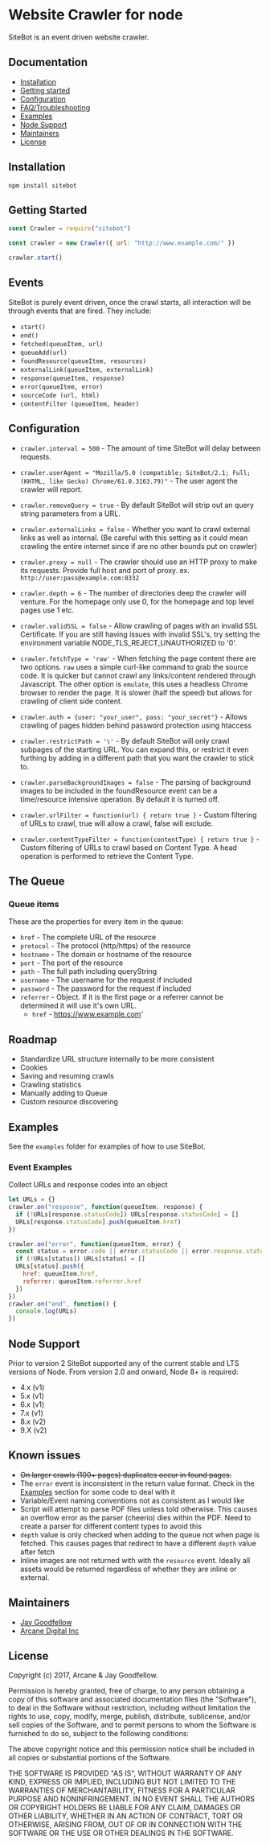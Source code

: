 # Website Crawler for node

SiteBot is an event driven website crawler.

## Documentation

* [Installation](#installation)
* [Getting started](#getting-started)
* [Configuration](#configuration)
* [FAQ/Troubleshooting](#faqtroubleshooting)
* [Examples](#examples)
* [Node Support](#node-support)
* [Maintainers](#maintainers)
* [License](#license)

## Installation

`npm install sitebot`

## Getting Started

```js
const Crawler = require("sitebot")

const crawler = new Crawler({ url: "http://www.example.com/" })

crawler.start()
```

## Events

SiteBot is purely event driven, once the crawl starts, all interaction will be through events that are fired. They include:

* `start()`
* `end()`
* `fetched(queueItem, url)`
* `queueAdd(url)`
* `foundResource(queueItem, resources)`
* `externalLink(queueItem, externalLink)`
* `response(queueItem, response)`
* `error(queueItem, error)`
* `sourceCode (url, html)`
* `contentFilter (queueItem, header)`

## Configuration

* `crawler.interval = 500` - The amount of time SiteBot will delay between requests.

* `crawler.userAgent = "Mozilla/5.0 (compatible; SiteBot/2.1; Full; (KHTML, like Gecko) Chrome/61.0.3163.79)"` - The user agent the crawler will report.

* `crawler.removeQuery = true` - By default SiteBot will strip out an query string parameters from a URL.

* `crawler.externalLinks = false` - Whether you want to crawl external links as well as internal. (Be careful with this setting as it could mean crawling the entire internet since if are no other bounds put on crawler)

* `crawler.proxy = null` - The crawler should use an HTTP proxy to make its requests. Provide full host and port of proxy. ex. `http://user:pass@example.com:8332`

* `crawler.depth = 6` - The number of directories deep the crawler will venture. For the homepage only use 0, for the homepage and top level pages use 1 etc.

* `crawler.validSSL = false` - Allow crawling of pages with an invalid SSL Certificate. If you are still having issues with invalid SSL's, try setting the environment variable NODE_TLS_REJECT_UNAUTHORIZED to '0'.

* `crawler.fetchType = 'raw'` - When fetching the page content there are two options. `raw` uses a simple curl-like command to grab the source code. It is quicker but cannot crawl any links/content rendered through Javascript. The other option is `emulate`, this uses a headless Chrome browser to render the page. It is slower (half the speed) but allows for crawling of client side content.

* `crawler.auth = {user: "your_user", pass: "your_secret"}` - Allows crawling of pages hidden behind password protection using htaccess

* `crawler.restrictPath = '\'` - By default SiteBot will only crawl subpages of the starting URL. You can expand this, or restrict it even furthing by adding in a different path that you want the crawler to stick to.

* `crawler.parseBackgroundImages = false` - The parsing of background images to be included in the foundResource event can be a time/resource intensive operation. By default it is turned off.

* `crawler.urlFilter = function(url) { return true }` - Custom filtering of URLs to crawl, true will allow a crawl, false will exclude.

* `crawler.contentTypeFilter = function(contentType) { return true }` - Custom filtering of URLs to crawl based on Content Type. A head operation is performed to retrieve the Content Type.

## The Queue

### Queue items

These are the properties for every item in the queue:

* `href` - The complete URL of the resource
* `protocol` - The protocol (http/https) of the resource
* `hostname` - The domain or hostname of the resource
* `port` - The port of the resource
* `path` - The full path including queryString
* `username` - The username for the request if included
* `password` - The password for the request if included
* `referrer` - Object. If it is the first page or a referrer cannot be determined it will use it's own URL.
  * `href` - https://www.example.com'

## Roadmap

* Standardize URL structure internally to be more consistent
* Cookies
* Saving and resuming crawls
* Crawling statistics
* Manually adding to Queue
* Custom resource discovering

## Examples

See the `examples` folder for examples of how to use SiteBot.

### Event Examples

Collect URLs and response codes into an object

```js
let URLs = {}
crawler.on("response", function(queueItem, response) {
  if (!URLs[response.statusCode]) URLs[response.statusCode] = []
  URLs[response.statusCode].push(queueItem.href)
})

crawler.on("error", function(queueItem, error) {
  const status = error.code || error.statusCode || error.response.statusCode
  if (!URLs[status]) URLs[status] = []
  URLs[status].push({
    href: queueItem.href,
    referrer: queueItem.referrer.href
  })
})
crawler.on("end", function() {
  console.log(URLs)
})
```

## Node Support

Prior to version 2 SiteBot supported any of the current stable and LTS versions of Node. From version 2.0 and onward, Node 8+ is required:

* 4.x (v1)
* 5.x (v1)
* 6.x (v1)
* 7.x (v1)
* 8.x (v2)
* 9.X (v2)

## Known issues

* ~~On larger crawls (100+ pages) duplicates occur in found pages.~~
* The `error` event is inconsistent in the return value format. Check in the [Examples](#examples) section for some code to deal with it
* Variable/Event naming conventions not as consistent as I would like
* Script will attempt to parse PDF files unless told otherwise. This causes an overflow error as the parser (cheerio) dies within the PDF. Need to create a parser for different content types to avoid this
* `depth` value is only checked when adding to the queue not when page is fetched. This causes pages that redirect to have a different `depth` value after fetch
* Inline images are not returned with with the `resource` event. Ideally all assets would be returned regardless of whether they are inline or external.

## Maintainers

* [Jay Goodfellow](https://github.com/jaygoodfellow)
* [Arcane Digital Inc](https://github.com/arcanedigital)

## License

Copyright (c) 2017, Arcane & Jay Goodfellow.

Permission is hereby granted, free of charge, to any person obtaining a copy of this software and associated documentation files (the "Software"), to deal in the Software without restriction, including without limitation the rights to use, copy, modify, merge, publish, distribute, sublicense, and/or sell copies of the Software, and to permit persons to whom the Software is furnished to do so, subject to the following conditions:

The above copyright notice and this permission notice shall be included in all copies or substantial portions of the Software.

THE SOFTWARE IS PROVIDED "AS IS", WITHOUT WARRANTY OF ANY KIND, EXPRESS OR IMPLIED, INCLUDING BUT NOT LIMITED TO THE WARRANTIES OF MERCHANTABILITY, FITNESS FOR A PARTICULAR PURPOSE AND NONINFRINGEMENT. IN NO EVENT SHALL THE AUTHORS OR COPYRIGHT HOLDERS BE LIABLE FOR ANY CLAIM, DAMAGES OR OTHER LIABILITY, WHETHER IN AN ACTION OF CONTRACT, TORT OR OTHERWISE, ARISING FROM, OUT OF OR IN CONNECTION WITH THE SOFTWARE OR THE USE OR OTHER DEALINGS IN THE SOFTWARE.
